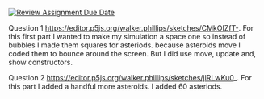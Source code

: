 [![Review Assignment Due Date](https://classroom.github.com/assets/deadline-readme-button-24ddc0f5d75046c5622901739e7c5dd533143b0c8e959d652212380cedb1ea36.svg)](https://classroom.github.com/a/pJv4oXRo)


Question 1 https://editor.p5js.org/walker.phillips/sketches/CMkOIZfT-. For this first part I wanted to make my simulation a space one so instead of bubbles I made them squares for asteriods.  because asteroids move I coded them to bounce around the screen. But I did use move, update and, show constructors. 

Question 2 https://editor.p5js.org/walker.phillips/sketches/jlRLwKu0_. For this part I added a handful more asteroids. I added 60 asteriods. 
